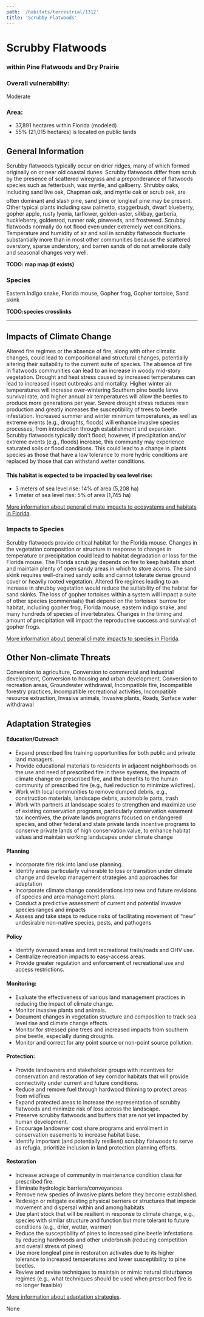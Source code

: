 ```yaml
---
path: '/habitats/terrestrial/1312'
title: 'Scrubby Flatwoods'
---
```


# Scrubby Flatwoods

### within Pine Flatwoods and Dry Prairie

<div id="TopSection">



<div>

### Overall vulnerability:

<div class="vulnerability vulnerability-moderate">Moderate</div>

### Area:

-   37,891 hectares within Florida (modeled)
-   55% (21,015 hectares) is located on public lands

</div>
</div>

## General Information

Scrubby flatwoods typically occur on drier ridges, many of which formed originally on or near old coastal dunes. Scrubby flatwoods differ from scrub by the presence of scattered wiregrass and a preponderance of flatwoods species such as fetterbush, wax myrtle, and gallberry. Shrubby oaks, including sand live oak, Chapman oak, and myrtle oak or scrub oak, are often dominant and slash pine, sand pine or longleaf pine may be present. Other typical plants including saw palmetto, staggerbush, dwarf blueberry, gopher apple, rusty lyonia, tarflower, golden-aster, silkbay, garberia, huckleberry, goldenrod, runner oak, pinweeds, and frostweed.  Scrubby flatwoods normally do not flood even under extremely wet conditions. Temperature and humidity of air and soil in scrubby flatwoods fluctuate substantially more than in most other communities because the scattered overstory, sparse understory, and barren sands of do not ameliorate daily and seasonal changes very well.



**TODO: map map (if exists)**

### Species

Eastern indigo snake, Florida mouse, Gopher frog, Gopher tortoise, Sand skink

**TODO:species crosslinks**

<hr />

## Impacts of Climate Change

Altered fire regimes or the absence of fire, along with other climatic changes, could lead to compositional and structural changes, potentially altering their suitability to the current suite of species.  The absence of fire in flatwoods communities can lead to an increase in woody mid-story vegetation.  Drought and heat stress caused by increased temperatures can lead to increased insect outbreaks and mortality. Higher winter air temperatures will increase over-wintering Southern pine beetle larva survival rate, and higher annual air temperatures will allow the beetles to produce more generations per year. Severe drought stress reduces resin production and greatly increases the susceptibility of trees to beetle infestation.  Increased summer and winter minimum temperatures, as well as extreme events (e.g., droughts, floods) will enhance invasive species processes, from introduction through establishment and expansion.  Scrubby flatwoods typically don't flood; however, if precipitation and/or extreme events  (e.g., floods) increase, this community may experience saturated soils or flood conditions.  This could lead to a change in plants species as those that have a low tolerance to more hydric conditions are replaced by those that can withstand wetter conditions.


#### This habitat is expected to be impacted by sea level rise:

- 3 meters of sea level rise: 14% of area (5,208 ha)
- 1 meter of sea level rise: 5% of area (1,745 ha)
    

[More information about general climate impacts to ecosystems and habitats in Florida](/impacts/habitats).

### Impacts to Species

Scrubby flatwoods provide critical habitat for the Florida mouse. Changes in the vegetation composition or structure in response to changes in temperature or precipitation could lead to habitat degradation or loss for the Florida mouse.  The Florida scrub jay depends on fire to keep habitats short and maintain plenty of open sandy areas in which to store acorns.  The sand skink requires well-drained sandy soils and cannot tolerate dense ground cover or heavily rooted vegetation.  Altered fire regimes leading to an increase in shrubby vegetation would reduce the suitability of the habitat for sand skinks.  The loss of gopher tortoises within a system will impact a suite of other species (commensals) that depend on the tortoises' burrow for habitat, including gopher frog, Florida mouse, eastern indigo snake, and many hundreds of species of invertebrates.  Changes in the timing and amount of precipitation will impact the reproductive success and survival of gopher frogs.

[More information about general climate impacts to species in Florida](/impacts/species).

## Other Non-climate Threats

Conversion to agriculture, Conversion to commercial and industrial development, Conversion to housing and urban development, Conversion to recreation areas, Groundwater withdrawal, Incompatible fire, Incompatible forestry practices, Incompatible recreational activities, Incompatible resource extraction, Invasive animals, Invasive plants, Roads, Surface water withdrawal

## Adaptation Strategies

#### Education/Outreach

- Expand prescribed fire training opportunities for both public and private land managers.
- Provide educational materials to residents in adjacent neighborhoods on the use and need of prescribed fire in these systems, the impacts of climate change on prescribed fire, and the benefits to the human community of prescribed fire (e.g., fuel reduction to minimize wildfires).
- Work with local communities to remove dumped debris, e.g., construction materials, landscape debris, automobile parts, trash
- Work with partners at landscape scales to strengthen and maximize use of existing conservation programs, particularly conservation easement tax incentives, the private lands programs focused on endangered species, and other federal and state private lands incentive programs to conserve private lands of high conservation value, to enhance habitat values and maintain working landscapes under climate change


#### Planning

- Incorporate fire risk into land use planning.
- Identify areas particularly vulnerable to loss or transition under climate change and develop management strategies and approaches for adaptation
- Incorporate climate change considerations into new and future revisions of species and area management plans.
- Conduct a predictive assessment of current and potential invasive species ranges and impacts
- Assess and take steps to reduce risks of facilitating movement of “new” undesirable non-native species, pests, and pathogens


#### Policy

- Identify overused areas and limit recreational trails/roads and OHV use.
- Centralize recreation impacts to easy-access areas.
- Provide greater regulation and enforcement of recreational use and access restrictions.


#### Monitoring: 

- Evaluate the effectiveness of various land management practices in reducing the impact of climate change.
- Monitor invasive plants and animals.
- Document changes in vegetation structure and composition to track sea level rise and climate change effects.
- Monitor for stressed pine trees and increased impacts from southern pine beetle, especially during droughts.
- Monitor and correct for any point source or non-point source pollution.


#### Protection:  

- Provide landowners and stakeholder groups with incentives for conservation and restoration of key corridor habitats that will provide connectivity under current and future conditions.
- Reduce and remove fuel through hardwood thinning to protect areas from wildfires
- Expand protected areas to increase the representation of scrubby flatwoods and minimize risk of loss across the landscape.
- Preserve scrubby flatwoods and buffers that are not yet impacted by human development.
- Encourage landowner cost share programs and enrollment in conservation easements to increase habitat base.
- Identify important (and potentially resilient) scrubby flatwoods to serve as refugia, prioritize inclusion in land protection planning efforts.


#### Restoration

- Increase acreage of community in maintenance condition class for prescribed fire.
- Eliminate hydrologic barriers/conveyances
- Remove new species of invasive plants before they become established.
- Redesign or mitigate existing physical barriers or structures that impede movement and dispersal within and among habitats
- Use plant stock that will be resilient in response to climate change, e.g., species with similar structure and function but more tolerant to future conditions (e.g., drier, wetter, warmer)
- Reduce the susceptibility of pines to increased pine beetle infestations by reducing hardwoods and other underbrush (reducing competition and overall stress of pines)
- Use more longleaf pine in restoration activates due to its higher tolerance to increased temperatures and lower susceptibility to pine beetles.
- Review and revise techniques to maintain or mimic natural disturbance regimes (e.g., what techniques should be used when prescribed fire is no longer feasible)




[More information about adaptation strategies](/strategies).

None
